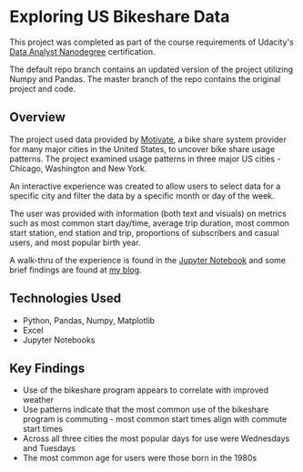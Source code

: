 # Exploring US Bikeshare Data
This project was completed as part of the course requirements of Udacity's [Data Analyst Nanodegree](https://www.udacity.com/course/data-analyst-nanodegree--nd002) certification.

The default repo branch contains an updated version of the project utilizing Numpy and Pandas. The master branch of the repo contains the original project and code.

## Overview
The project used data provided by [Motivate](https://www.motivateco.com/), a bike share system provider for many major cities in the United States, to uncover bike share usage patterns. The project examined usage patterns in three major US cities - Chicago, Washington and New York.

An interactive experience was created to allow users to select data for a specific city and filter the data by a specific month or day of the week.

The user was provided with information (both text and visuals) on metrics such as most common start day/time, average trip duration, most common start station, end station and trip, proportions of subscribers and casual users, and most popular birth year.

A walk-thru of the experience is found in the [Jupyter Notebook](https://github.com/rebeccaebarnes/DAND-Project-2/blob/Updated-project/bikeshare-code-walkthru.ipynb) and some brief findings are found at [my blog](https://rebeccaebarnes.github.io/2018/02/27/learning-python).

## Technologies Used
- Python, Pandas, Numpy, Matplotlib
- Excel
- Jupyter Notebooks

## Key Findings
- Use of the bikeshare program appears to correlate with improved weather
- Use patterns indicate that the most common use of the bikeshare program is commuting - most common start times align with commute start times
- Across all three cities the most popular days for use were Wednesdays and Tuesdays
- The most common age for users were those born in the 1980s
